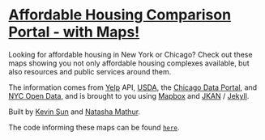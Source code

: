 # [Affordable Housing Comparison Portal - with Maps!](https://sun-kev.github.io/jkan/)

Looking for affordable housing in New York or Chicago? Check out these maps showing you not only affordable housing complexes available, but also resources and public services around them. 

The information comes from  [Yelp](https://www.yelp.com/) API, [USDA](https://www.fns.usda.gov/), the [Chicago Data Portal](https://data.cityofchicago.org/), and  [NYC Open Data](https://opendata.cityofnewyork.us/), and is brought to you using [Mapbox](https://www.mapbox.com/) and [JKAN](https://jkan.io/) / [Jekyll](https://jekyllrb.com/).

Built by [Kevin Sun](https://github.com/Sun-Kev) and [Natasha Mathur](https://github.com/natashamathur).

The code informing these maps can be found [`here`](https://github.com/natashamathur/MapBuilder).
